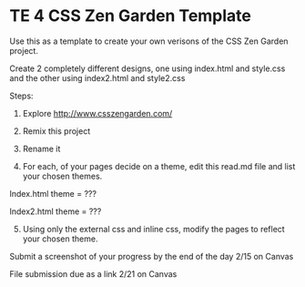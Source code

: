 TE 4 CSS Zen Garden Template
=================

Use this as a template to create your own verisons of the CSS Zen Garden project.

Create 2 completely different designs, one using index.html and style.css and the other using index2.html and style2.css

Steps:

1. Explore http://www.csszengarden.com/

2. Remix this project

3. Rename it

4. For each, of your pages decide on a theme, edit this read.md file and list your chosen themes.

Index.html theme = ???

Index2.html theme = ???

5. Using only the external css and inline css, modify the pages to reflect your chosen theme.

Submit a screenshot of your progress by the end of the day 2/15 on Canvas

File submission due as a link 2/21 on Canvas